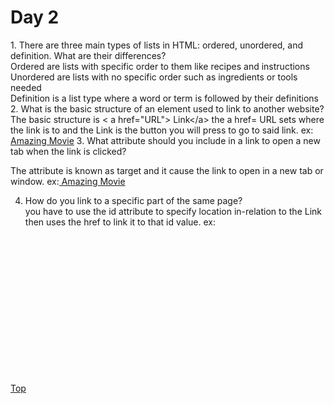 <h1 id= "top">Day 2</h1>
1. There are three main types of lists in HTML: ordered, unordered, and definition. What are their differences?<br />
  Ordered are lists with specific order to them like recipes and instructions<br />
  Unordered are lists with no specific order such as ingredients or tools needed<br />
  Definition is a list type where a word or term is followed by their definitions<br />
2. What is the basic structure of an element used to link to another website?<br />
The basic structure is &lt; a href="URL"&gt; Link&lt;/a&gt; the a href= URL sets where the link is to and the Link is the button you will press to go to said link. ex: <a href= "https://www.imdb.com/title/tt0347149/?ref_=nv_sr_1?ref_=nv_sr_1"> Amazing Movie</a>
3. What attribute should you include in a link to open a new tab when the link is clicked?<br />
 <p>The attribute is known as target and it cause the link to open in a new tab or window. ex:<a href= "https://www.imdb.com/title/tt0347149/?ref_=nv_sr_1?ref_=nv_sr_1" target ="_blank"> Amazing Movie</a></p>

4. How do you link to a specific part of the same page?<br />
 you have to use the id attribute to specify location in-relation to the Link then uses the href to link it to that id value. ex:
<br />
<br />
<br />
<br />
<br />
<br />
<br />
<br />
<br />
<br />
<br />
<br />
<br />
<p><a href ="#Top"> Top</a></p>
